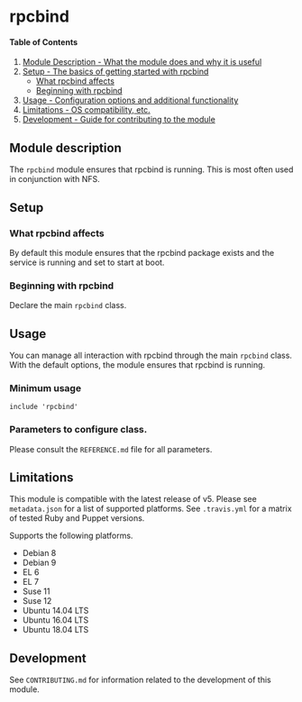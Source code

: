 # rpcbind

#### Table of Contents

1. [Module Description - What the module does and why it is useful](#module-description)
1. [Setup - The basics of getting started with rpcbind](#setup)
    * [What rpcbind affects](#what-rpcbind-affects)
    * [Beginning with rpcbind](#beginning-with-rpcbind)
1. [Usage - Configuration options and additional functionality](#usage)
1. [Limitations - OS compatibility, etc.](#limitations)
1. [Development - Guide for contributing to the module](#development)

## Module description

The `rpcbind` module ensures that rpcbind is running. This is most often used
in conjunction with NFS.

## Setup

### What rpcbind affects

By default this module ensures that the rpcbind package exists and the service
is running and set to start at boot.

### Beginning with rpcbind

Declare the main `rpcbind` class.

## Usage

You can manage all interaction with rpcbind through the main `rpcbind` class.
With the default options, the module ensures that rpcbind is running.

### Minimum usage

```puppet
include 'rpcbind'
```

### Parameters to configure class.

Please consult the `REFERENCE.md` file for all parameters.

## Limitations

This module is compatible with the latest release of v5. Please see
`metadata.json` for a list of supported platforms. See `.travis.yml` for
a matrix of tested Ruby and Puppet versions.

Supports the following platforms.

* Debian 8
* Debian 9
* EL 6
* EL 7
* Suse 11
* Suse 12
* Ubuntu 14.04 LTS
* Ubuntu 16.04 LTS
* Ubuntu 18.04 LTS

## Development

See `CONTRIBUTING.md` for information related to the development of this
module.
